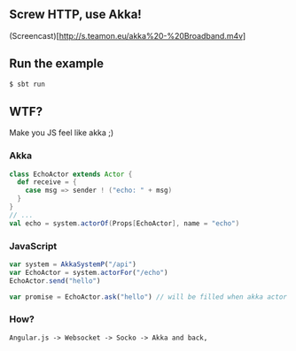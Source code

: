 ## Screw HTTP, use Akka! ##

(Screencast)[http://s.teamon.eu/akka%20-%20Broadband.m4v]

## Run the example ##

```bash
$ sbt run
```

## WTF? ##

Make you JS feel like akka ;)

### Akka ###

```scala
class EchoActor extends Actor {
  def receive = {
    case msg => sender ! ("echo: " + msg)
  }
}
// ...
val echo = system.actorOf(Props[EchoActor], name = "echo")
```

### JavaScript ###

```js
var system = AkkaSystemP("/api")
var EchoActor = system.actorFor("/echo")
EchoActor.send("hello")

var promise = EchoActor.ask("hello") // will be filled when akka actor replies
```

### How? ###

```
Angular.js -> Websocket -> Socko -> Akka and back,
```
  
